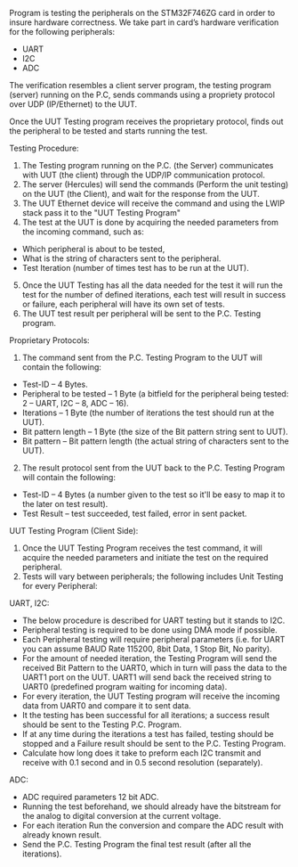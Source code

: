 Program is testing the peripherals on the STM32F746ZG card in order to insure hardware correctness.
We take part in card’s hardware verification for
the following peripherals:
* UART
* I2C
* ADC

The verification resembles a client server program, the testing program
(server) running on the P.C, sends commands using a propriety protocol
over UDP (IP/Ethernet) to the UUT.

Once the UUT Testing program receives the proprietary protocol, finds
out the peripheral to be tested and starts running the test.

Testing Procedure:
  1. The Testing program running on the P.C. (the Server) communicates
with UUT (the client) through the UDP/IP communication protocol.
  2. The server (Hercules) will send the commands (Perform the unit testing) on the
UUT (the Client), and wait for the response from the UUT.
  3. The UUT Ethernet device will receive the command and using the
LWIP stack pass it to the "UUT Testing Program"
  4. The test at the UUT is done by acquiring the needed parameters from
the incoming command, such as:
   * Which peripheral is about to be tested,
   * What is the string of characters sent to the peripheral.
   * Test Iteration (number of times test has to be run at the UUT).
  5. Once the UUT Testing has all the data needed for the test it will run
the test for the number of defined iterations, each test will result in
success or failure, each peripheral will have its own set of tests.
  6. The UUT test result per peripheral will be sent to the P.C. Testing
program.

Proprietary Protocols:
1. The command sent from the P.C. Testing Program to the UUT will
contain the following:
  * Test-ID – 4 Bytes.
  * Peripheral to be tested – 1 Byte (a bitfield for the peripheral
being tested: 2 – UART, I2C – 8, ADC – 16).
  * Iterations – 1 Byte (the number of iterations the test should run
at the UUT).
  * Bit pattern length – 1 Byte (the size of the Bit pattern string
sent to UUT).
  * Bit pattern – Bit pattern length (the actual string of characters
sent to the UUT).
2. The result protocol sent from the UUT back to the P.C. Testing
Program will contain the following:
  * Test-ID – 4 Bytes (a number given to the test so it'll be easy to
map it to the later on test result).
  * Test Result – test succeeded, test failed, error in sent packet.


UUT Testing Program (Client Side):
1. Once the UUT Testing Program receives the test command, it will
acquire the needed parameters and initiate the test on the required
peripheral.
2. Tests will vary between peripherals; the following includes Unit Testing for every Peripheral:

UART, I2C:
* The below procedure is described for UART testing but it
stands to I2C.
* Peripheral testing is required to be done using DMA
mode if possible.
* Each Peripheral testing will require peripheral
parameters (i.e. for UART you can assume BAUD
Rate 115200, 8bit Data, 1 Stop Bit, No parity).
* For the amount of needed iteration, the Testing Program
will send the received Bit Pattern to the UART0, which
in turn will pass the data to the UART1 port on the UUT.
UART1 will send back the received string to UART0
(predefined program waiting for incoming data).
* For every iteration, the UUT Testing program will
receive the incoming data from UART0 and compare it to
sent data.
* It the testing has been successful for all iterations; a
success result should be sent to the Testing P.C. Program.
* If at any time during the iterations a test has failed,
testing should be stopped and a Failure result should be
sent to the P.C. Testing Program.
* Calculate how long does it take to preform each I2C
transmit and receive with 0.1 second and in 0.5 second
resolution (separately).

ADC:
* ADC required parameters 12 bit ADC.
* Running the test beforehand, we should already have the
bitstream for the analog to digital conversion at the
current voltage.
* For each iteration Run the conversion and compare the
ADC result with already known result.
* Send the P.C. Testing Program the final test result (after
all the iterations).



